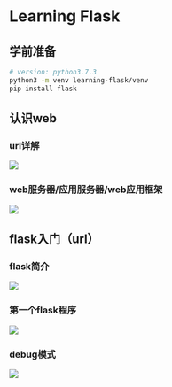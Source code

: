 # Learning Flask

## 学前准备

```bash
# version: python3.7.3
python3 -m venv learning-flask/venv
pip install flask
```

## 认识web

### url详解

![](https://tva1.sinaimg.cn/large/00831rSTly1gd344no3kqj30lo0cq7dj.jpg)

### web服务器/应用服务器/web应用框架

![](https://tva1.sinaimg.cn/large/00831rSTly1gd34ymuoaoj30sc0bsgs7.jpg)

## flask入门（url）

### flask简介

![](../../Desktop/%E6%88%AA%E5%B1%8F2020-03-2423.40.50.png)

### 第一个flask程序

![](https://tva1.sinaimg.cn/large/00831rSTly1gd5g42wwh6j30nm0hsk21.jpg)

### debug模式

![](https://tva1.sinaimg.cn/large/00831rSTly1gd5gcr3xxhj30mo0bgjzs.jpg)

